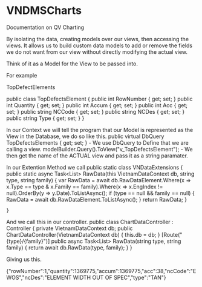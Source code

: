 # VNDMSCharts
Documentation on QV Charting

By isolating the data, creating models over our views, then accessing the views. It allows us to build custom data models to add or remove the fields we do not want from our view without directly modifying the actual view.

Think of it as a Model for the View to be passed into.

For example

TopDefectElements

public class TopDefectsElement
    {
        public int RowNumber { get; set; }
        public int Quantity { get; set; }
        public int Accum { get; set; }
        public int Acc { get; set; }
        public string NCCode { get; set; }
        public string NCDes { get; set; }
        public string Type { get; set; }
    }
    
In our Context we will tell the program that our Model is represented as the View in the Database, we do so like this.
 public virtual DbQuery<TopDefectsElement> TopDefectsElements { get; set; } - We use DbQuery to Define that we are calling a view.
 modelBuilder.Query<TopDefectsElement>().ToView("v_TopDefectsElement"); - We then get the name of the ACTUAL view and pass it as a string paramater.

In our Extention Method we call
  public static class VNDataExtensions
    {
        public static async Task<List<RawDataElements>> RawData(this VietnamDataContext db, string type, string family)
        {
            var RawData = await db.RawDataElement.Where(x => x.Type == type & x.Family == family).Where(x => x.EngIndex != null).OrderBy(y => y.Date).ToListAsync();
            if (type == null && family == null)
            {
                RawData = await db.RawDataElement.ToListAsync();
            }
            return RawData;
        }
        
    }


And we call this in our controller.
 public class ChartDataController : Controller
    {
        private VietnamDataContext db;
        public ChartDataController(VietnamDataContext db)
        {
            this.db = db;
        }
        [Route("{type}/{family}")]
        public async Task<List<RawDataElements>> RawData(string type, string family)
        {
            return await db.RawData(type, family);
        }
    }

Giving us this.

{"rowNumber":1,"quantity":1369775,"accum":1369775,"acc":38,"ncCode":"EWOS","ncDes":"ELEMENT WIDTH OUT OF SPEC","type":"TAN"}




